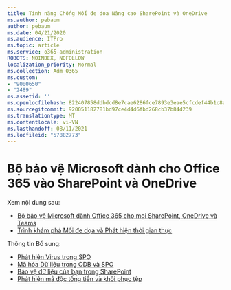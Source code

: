 ```yaml
---
title: Tính năng Chống Mối đe dọa Nâng cao SharePoint và OneDrive
ms.author: pebaum
author: pebaum
ms.date: 04/21/2020
ms.audience: ITPro
ms.topic: article
ms.service: o365-administration
ROBOTS: NOINDEX, NOFOLLOW
localization_priority: Normal
ms.collection: Adm_O365
ms.custom:
- "9000650"
- "2489"
ms.assetid: ''
ms.openlocfilehash: 822407858ddbdcd8e7cae6286fce7893e3eae5cfcdef44b1c8ad332c67a3ee77
ms.sourcegitcommit: 920051182781bd97ce4d4d6fbd268cb37b84d239
ms.translationtype: MT
ms.contentlocale: vi-VN
ms.lasthandoff: 08/11/2021
ms.locfileid: "57882773"
---
```

# <a name="microsoft-defender-for-office-365-in-sharepoint-and-onedrive"></a>Bộ bảo vệ Microsoft dành cho Office 365 vào SharePoint và OneDrive

Xem nội dung sau:
- [Bộ bảo vệ Microsoft dành Office 365 cho mọi SharePoint, OneDrive và Teams](https://docs.microsoft.com/microsoft-365/security/office-365-security/atp-for-spo-odb-and-teams)
- [Trình khám phá Mối đe dọa và Phát hiện thời gian thực](https://docs.microsoft.com/microsoft-365/security/office-365-security/threat-explorer-views)


Thông tin Bổ sung:

- [Phát hiện Virus trong SPO](https://docs.microsoft.com/microsoft-365/security/office-365-security/virus-detection-in-spo)</br>
- [Mã hóa Dữ liệu trong ODB và SPO](https://docs.microsoft.com/microsoft-365/compliance/data-encryption-in-odb-and-spo)</br>
- [Bảo vệ dữ liệu của bạn trong SharePoint](https://docs.microsoft.com/sharepoint/safeguarding-your-data)</br>
- [Phát hiện mã độc tống tiền và khôi phục tệp](https://support.office.com/article/Ransomware-detection-and-recovering-your-files-0d90ec50-6bfd-40f4-acc7-b8c12c73637f)
